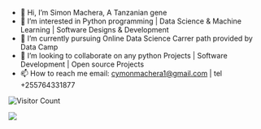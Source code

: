 - 👋 Hi, I’m Simon Machera, A Tanzanian gene
- 👀 I’m interested in Python programming | Data Science & Machine Learning | Software Designs & Development
- 🌱 I’m currently pursuing Online Data Science Carrer path provided by Data Camp
- 💞️ I’m looking to collaborate on any python Projects | Software Development | Open source Projects
- 📫 How to reach me email: cymonmachera1@gmail.com  | tel +255764331877

<!---
CymonMachera/CymonMachera is a ✨ special ✨ repository because its `README.md` (this file) appears on your GitHub profile.
You can click the Preview link to take a look at your changes.
--->
![Visitor Count](https://profile-counter.glitch.me/{username}/count.svg)

![](https://komarev.com/ghpvc/?cymonmachera=your-github-username)
